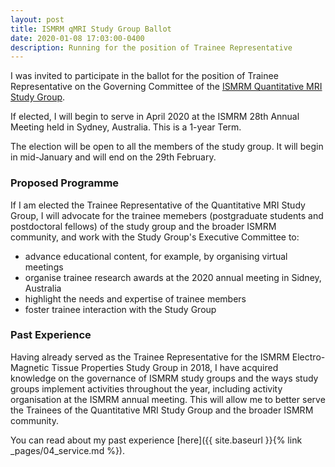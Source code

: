 ```yaml
---
layout: post
title: ISMRM qMRI Study Group Ballot
date: 2020-01-08 17:03:00-0400
description: Running for the position of Trainee Representative
---
```

I was invited to participate in the ballot for the position of Trainee Representative on the Governing Committee of the <a href="https://www.ismrm.org/study-groups/quantitative-mr/" target="blank">ISMRM Quantitative MRI Study Group</a>.

If elected, I will begin to serve in April 2020 at the ISMRM 28th Annual Meeting held in Sydney, Australia. This is a 1-year Term.

The election will be open to all the members of the study group. It will begin in mid-January and will end on the 29th February.

### Proposed Programme
If I am elected the Trainee Representative of the Quantitative MRI Study Group, I will advocate for the trainee memebers (postgraduate students and postdoctoral fellows) of the study group and the broader ISMRM community, and work with the Study Group's Executive Committee to:
* advance educational content, for example, by organising virtual meetings
* organise trainee research awards at the 2020 annual meeting in Sidney, Australia
* highlight the needs and expertise of trainee members
* foster trainee interaction with the Study Group

### Past Experience
Having already served as the Trainee Representative for the ISMRM Electro-Magnetic Tissue Properties Study Group in 2018, I have acquired knowledge on the governance of ISMRM study groups and the ways study groups implement activities throughout the year, including activity organisation at the ISMRM annual meeting. This will allow me to better serve the Trainees of the Quantitative MRI Study Group and the broader ISMRM community.

You can read about my past experience [here]({{ site.baseurl }}{% link _pages/04_service.md %}).

